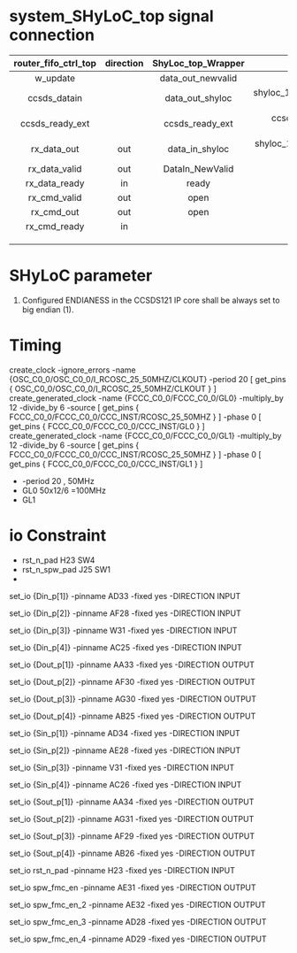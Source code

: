 # system_SHyLoC_top signal connection


| router_fifo_ctrl_top | direction | ShyLoc_top_Wrapper |                          parameter                          |
| :------------------: | :-------: | :----------------: | :---------------------------------------------------------: |
|       w_update       |          | data_out_newvalid |                                                            |
|     ccsds_datain     |          |  data_out_shyloc  |        shyloc_121.ccsds121_parameters.W_BUFFER_GEN-1        |
|   ccsds_ready_ext   |          |  ccsds_ready_ext  | ccsds_ready_ext <= '0' when fifo_full = '1' in fifo_spwctrl |
|     rx_data_out     |    out    |   data_in_shyloc   |      shyloc_123.ccsds123_parameters.D_GEN-1(normal 8)      |
|    rx_data_valid    |    out    |  DataIn_NewValid  |                                                            |
|    rx_data_ready    |    in    |       ready       |                                                            |
|     rx_cmd_valid     |    out    |        open        |                                                            |
|      rx_cmd_out      |    out    |        open        |                                                            |
|     rx_cmd_ready     |    in    |                    |                                                            |
|                      |          |                    |                                                            |
|                      |          |                    |                                                            |
|                      |          |                    |                                                            |

# SHyLoC parameter

1. Configured ENDIANESS in the CCSDS121 IP core shall be always set to big endian (1).





# Timing

create_clock -ignore_errors -name {OSC_C0_0/OSC_C0_0/I_RCOSC_25_50MHZ/CLKOUT} -period 20 [ get_pins { OSC_C0_0/OSC_C0_0/I_RCOSC_25_50MHZ/CLKOUT } ]
create_generated_clock -name {FCCC_C0_0/FCCC_C0_0/GL0} -multiply_by 12 -divide_by 6 -source [ get_pins { FCCC_C0_0/FCCC_C0_0/CCC_INST/RCOSC_25_50MHZ } ] -phase 0 [ get_pins { FCCC_C0_0/FCCC_C0_0/CCC_INST/GL0 } ]
create_generated_clock -name {FCCC_C0_0/FCCC_C0_0/GL1} -multiply_by 12 -divide_by 6 -source [ get_pins { FCCC_C0_0/FCCC_C0_0/CCC_INST/RCOSC_25_50MHZ } ] -phase 0 [ get_pins { FCCC_C0_0/FCCC_C0_0/CCC_INST/GL1 } ]

* -period 20 ,       50MHz
* GL0                    50x12/6 =100MHz
* GL1

# io Constraint

* rst_n_pad                H23          SW4
* rst_n_spw_pad        J25           SW1
*

set_io {Din_p[1]}
-pinname AD33
-fixed yes
-DIRECTION INPUT

set_io {Din_p[2]}
-pinname AF28
-fixed yes
-DIRECTION INPUT

set_io {Din_p[3]}
-pinname W31
-fixed yes
-DIRECTION INPUT

set_io {Din_p[4]}
-pinname AC25
-fixed yes
-DIRECTION INPUT

set_io {Dout_p[1]}
-pinname AA33
-fixed yes
-DIRECTION OUTPUT

set_io {Dout_p[2]}
-pinname AF30
-fixed yes
-DIRECTION OUTPUT

set_io {Dout_p[3]}
-pinname AG30
-fixed yes
-DIRECTION OUTPUT

set_io {Dout_p[4]}
-pinname AB25
-fixed yes
-DIRECTION OUTPUT

set_io {Sin_p[1]}
-pinname AD34
-fixed yes
-DIRECTION INPUT

set_io {Sin_p[2]}
-pinname AE28
-fixed yes
-DIRECTION INPUT

set_io {Sin_p[3]}
-pinname V31
-fixed yes
-DIRECTION INPUT

set_io {Sin_p[4]}
-pinname AC26
-fixed yes
-DIRECTION INPUT

set_io {Sout_p[1]}
-pinname AA34
-fixed yes
-DIRECTION OUTPUT

set_io {Sout_p[2]}
-pinname AG31
-fixed yes
-DIRECTION OUTPUT

set_io {Sout_p[3]}
-pinname AF29
-fixed yes
-DIRECTION OUTPUT

set_io {Sout_p[4]}
-pinname AB26
-fixed yes
-DIRECTION OUTPUT

set_io rst_n_pad
-pinname H23
-fixed yes
-DIRECTION INPUT

set_io spw_fmc_en
-pinname AE31
-fixed yes
-DIRECTION OUTPUT

set_io spw_fmc_en_2
-pinname AE32
-fixed yes
-DIRECTION OUTPUT

set_io spw_fmc_en_3
-pinname AD28
-fixed yes
-DIRECTION OUTPUT

set_io spw_fmc_en_4
-pinname AD29
-fixed yes
-DIRECTION OUTPUT
